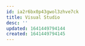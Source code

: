 ```yaml
---
id: ia2r6bx0p43gwol3zhve7ck
title: Visual Studio
desc: ''
updated: 1641449794144
created: 1641449794145
---
```



